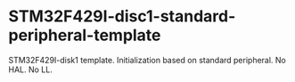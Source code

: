# STM32F429I-disc1-standard-peripheral-template
 STM32F429I-disk1 template. Initialization based on standard peripheral. No HAL. No LL.
